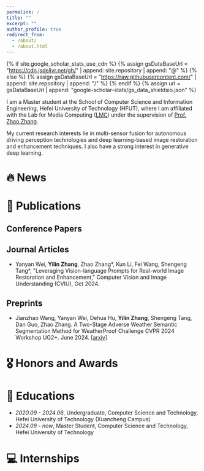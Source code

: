 ```yaml
---
permalink: /
title: ""
excerpt: ""
author_profile: true
redirect_from: 
  - /about/
  - /about.html
---
```


{% if site.google_scholar_stats_use_cdn %}
{% assign gsDataBaseUrl = "https://cdn.jsdelivr.net/gh/" | append: site.repository | append: "@" %}
{% else %}
{% assign gsDataBaseUrl = "https://raw.githubusercontent.com/" | append: site.repository | append: "/" %}
{% endif %}
{% assign url = gsDataBaseUrl | append: "google-scholar-stats/gs_data_shieldsio.json" %}

<span class='anchor' id='about-me'></span>

I am a Master student at the School of Computer Science and Information Engineering, Hefei University of Technology (HFUT), where I am affiliated with the Lab for Media Computing ([LMC](https://ci.hfut.edu.cn/info/1162/14469.htm)) under the supervision of [Prof. Zhao Zhang](https://sites.google.com/site/cszzhang/home).

My current research interests lie in multi-sensor fusion for autonomous driving perception technologies and deep learning-based image restoration and enhancement techniques. I also have a strong interest in generative deep learning.

<!-- My research interest includes neural machine translation and computer vision. I have published more than 100 papers at the top international AI conferences with total <a href='https://scholar.google.com/citations?user=DhtAFkwAAAAJ'>google scholar citations <strong><span id='total_cit'>260000+</span></strong></a> (You can also use google scholar badge <a href='https://scholar.google.com/citations?user=DhtAFkwAAAAJ'><img src="https://img.shields.io/endpoint?url={{ url | url_encode }}&logo=Google%20Scholar&labelColor=f6f6f6&color=9cf&style=flat&label=citations"></a>). -->


# 🔥 News
<!-- - *2022.02*: &nbsp;🎉🎉 Lorem ipsum dolor sit amet, consectetur adipiscing elit. Vivamus ornare aliquet ipsum, ac tempus justo dapibus sit amet.  -->

# 📝 Publications 

<!-- <div class='paper-box'><div class='paper-box-image'><div><div class="badge">CVPR 2016</div><img src='images/500x300.png' alt="sym" width="100%"></div></div>
<div class='paper-box-text' markdown="1">

[Deep Residual Learning for Image Recognition](https://openaccess.thecvf.com/content_cvpr_2016/papers/He_Deep_Residual_Learning_CVPR_2016_paper.pdf)

**Kaiming He**, Xiangyu Zhang, Shaoqing Ren, Jian Sun

[**Project**](https://scholar.google.com/citations?view_op=view_citation&hl=zh-CN&user=DhtAFkwAAAAJ&citation_for_view=DhtAFkwAAAAJ:ALROH1vI_8AC) <strong><span class='show_paper_citations' data='DhtAFkwAAAAJ:ALROH1vI_8AC'></span></strong>
- Lorem ipsum dolor sit amet, consectetur adipiscing elit. Vivamus ornare aliquet ipsum, ac tempus justo dapibus sit amet. 
</div>
</div>

- [Lorem ipsum dolor sit amet, consectetur adipiscing elit. Vivamus ornare aliquet ipsum, ac tempus justo dapibus sit amet](https://github.com), A, B, C, **CVPR 2020** --> 

## Conference Papers

## Journal Articles

- Yanyan Wei, **Yilin Zhang**, Zhao Zhang*, Kun Li, Fei Wang, Shengeng Tang*, "Leveraging Vision-language Prompts for Real-world Image Restoration and Enhancement," Computer Vision and Image Understanding (CVIU), Oct 2024.

## Preprints

- Jianzhao Wang, Yanyan Wei, Dehua Hu, **Yilin Zhang**, Shengeng Tang, Dan Guo, Zhao Zhang. A Two-Stage Adverse Weather Semantic Segmentation Method for WeatherProof Challenge CVPR 2024 Workshop UG2+. June 2024. [[arxiv]](https://arxiv.org/abs/2406.05513)

# 🎖 Honors and Awards
<!-- - *2021.10* Lorem ipsum dolor sit amet, consectetur adipiscing elit. Vivamus ornare aliquet ipsum, ac tempus justo dapibus sit amet.  -->

# 📖 Educations
- *2020.09 - 2024.06*, Undergraduate, Computer Science and Technology, Hefei University of Technology (Xuancheng Campus)
- *2024.09 - now*, Master Student, Computer Science and Technology, Hefei University of Technology

# 💻 Internships
<!-- - *2019.05 - 2020.02*, [Lorem](https://github.com/), China. -->